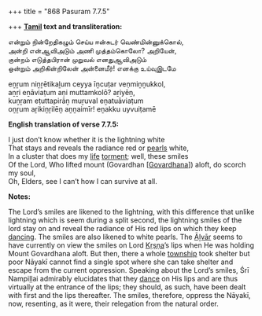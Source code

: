 +++
title = "868 Pasuram 7.7.5"

+++
**[Tamil](/definition/tamil#history "show Tamil definitions") text and transliteration:**

என்றும் நின்றேதிகழும் செய்ய ஈன்சுடர் வெண்மின்னுக்கொல்,  
அன்றி என்ஆவிஅடும் அணி முத்தம்கொலோ? அறியேன்,  
குன்றம் எடுத்தபிரான் முறுவல் எனதுஆவிஅடும்  
ஒன்றும் அறிகின்றிலேன் அன்னைமீர்! எனக்கு உய்வுஇடமே

eṉṟum niṉṟētikaḻum ceyya īṉcuṭar veṇmiṉṉukkol,  
aṉṟi eṉāviaṭum aṇi muttamkolō? aṟiyēṉ,  
kuṉṟam eṭuttapirāṉ muṟuval eṉatuāviaṭum  
oṉṟum aṟikiṉṟilēṉ aṉṉaimīr! eṉakku uyvuiṭamē

**English translation of verse 7.7.5:**

I just don’t know whether it is the lightning white  
That stays and reveals the radiance red or [pearls](/definition/pearl#history "show pearls definitions") white,  
In a cluster that does my [life](/definition/life#history "show life definitions") [torment](/definition/torment#history "show torment definitions"); well, these smiles  
Of the Lord, Who lifted mount (Govardhan [[Govardhana](/definition/govardhana#vaishnavism "show Govardhana definitions")]) aloft, do scorch my soul,  
Oh, Elders, see I can’t how I can survive at all.

**Notes:**

The Lord’s smiles are likened to the lightning, with this difference that unlike lightning which is seem during a split second, the lightning smiles of the lord stay on and reveal the radiance of His red lips on which they keep [dancing](/definition/dancing#history "show dancing definitions"). The smiles are also likened to white pearls. The [Āḻvār](/definition/aḻvar#vaishnavism "show Āḻvār definitions") seems to have currently on view the smiles on Lord [Kṛṣṇa](/definition/krishna#vaishnavism "show Kṛṣṇa definitions")’s lips when He was holding Mount Govardhana aloft. But then, there a whole [township](/definition/township#history "show township definitions") took shelter but poor Nāyakī cannot find a single spot where she can take shelter and escape from the current oppression. Speaking about the Lord’s smiles, Śrī Nampiḷḷai admirably elucidates that they [dance](/definition/dance#history "show dance definitions") on His lips and are thus virtually at the entrance of the lips; they should, as such, have been dealt with first and the lips thereafter. The smiles, therefore, oppress the Nāyakī, now, resenting, as it were, their relegation from the natural order.


